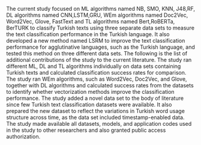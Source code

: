 The current study focused on ML algorithms named NB, SMO, KNN, J48,RF, DL algorithms named CNN,LSTM,GRU, WEm algorithms named Doc2Vec, Word2Vec, Glove, FastText and TL algorithms named Bert,RoBERTa, BerTURK to classify Turkish texts using three separate data sets to measure the text classification performance in the Turkish language. 
It also developed a new method named LSRM to improve the text classification performance for agglutinative languages, such as the Turkish language, and tested this method on three different data sets. The following is the list of additional contributions of the study to the current literature.
The study ran different ML, DL and TL algorithms individually on data sets containing Turkish texts and calculated classification success rates for comparison. The study ran WEm algorithms, such as Word2Vec, Doc2Vec, and Glove, together with DL algorithms and calculated success rates from the datasets to identify whether vectorization methods improve the classification performance.
The study added a novel data set to the body of literature since few Turkish text classification datasets were available. It also prepared the new dataset to reflect the variations in Turkish word usage structure across time, as the data set included timestamp-enabled data. The study made available all datasets, models, and application codes used in the study to other researchers and also granted public access authorization.




